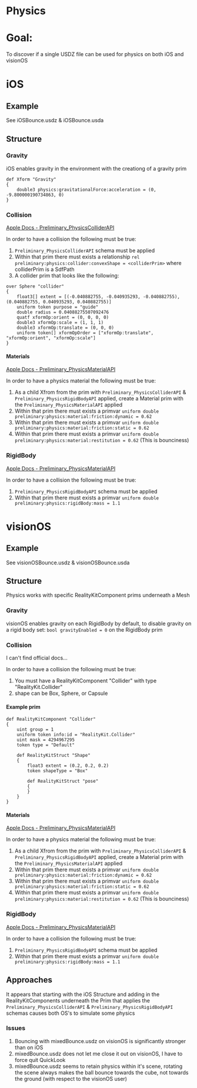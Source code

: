# Physics


# Goal:
To discover if a single USDZ file can be used for physics on both iOS and visionOS

# iOS

## Example
See iOSBounce.usdz & iOSBounce.usda

## Structure

### Gravity
iOS enables gravity in the environment with the creationg of a gravity prim

```
def Xform "Gravity"
{
    double3 physics:gravitationalForce:acceleration = (0, -9.800000190734863, 0)
}
```

### Collision
[Apple Docs - Preliminary_PhysicsColliderAPI](https://developer.apple.com/documentation/arkit/usdz_schemas_for_ar/simulated_physical_interaction/preliminary_physicscolliderapi)

In order to have a collision the following must be true:
1. `Preliminary_PhysicsColliderAPI` schema must be applied
2. Within that prim there must exists a relationship `rel preliminary:physics:collider:convexShape = <colliderPrim>` where colliderPrim is a SdfPath
3. A collider prim that looks like the following:
```
over Sphere "collider"
{
    float3[] extent = [(-0.040882755, -0.040935293, -0.040882755), (0.040882755, 0.040935293, 0.040882755)]
    uniform token purpose = "guide"
    double radius = 0.04088275507092476
    quatf xformOp:orient = (0, 0, 0, 0)
    double3 xformOp:scale = (1, 1, 1)
    double3 xformOp:translate = (0, 0, 0)
    uniform token[] xformOpOrder = ["xformOp:translate", "xformOp:orient", "xformOp:scale"]
}
```


#### Materials
[Apple Docs - Preliminary_PhysicsMaterialAPI](https://developer.apple.com/documentation/arkit/usdz_schemas_for_ar/simulated_physical_interaction/preliminary_physicsmaterialapi)

In order to have a physics material the following must be true:
1. As a child Xfrom from the prim with `Preliminary_PhysicsColliderAPI` & `Preliminary_PhysicsRigidBodyAPI` applied, create a Material prim with the `Preliminary_PhysicsMaterialAPI` applied
2. Within that prim there must exists a primvar `uniform double preliminary:physics:material:friction:dynamic = 0.62`
3. Within that prim there must exists a primvar `uniform double preliminary:physics:material:friction:static = 0.62`
4. Within that prim there must exists a primvar `uniform double preliminary:physics:material:restitution = 0.62` (This is bounciness)

### RigidBody

[Apple Docs - Preliminary_PhysicsMaterialAPI](https://developer.apple.com/documentation/arkit/usdz_schemas_for_ar/simulated_physical_interaction/preliminary_physicsmaterialapi)

In order to have a collision the following must be true:
1. `Preliminary_PhysicsRigidBodyAPI` schema must be applied
2. Within that prim there must exists a primvar `uniform double preliminary:physics:rigidBody:mass = 1.1`


# visionOS


## Example
See visionOSBounce.usdz & visionOSBounce.usda

## Structure
Physics works with specific RealityKitComponent prims underneath a Mesh

### Gravity
visionOS enables gravity on each RigidBody by default, to disable gravity on a rigid body set: `bool gravityEnabled = 0` on the RigidBody prim

### Collision
I can't find official docs...

In order to have a collision the following must be true:
1. You must have a RealityKitComponent "Collider" with type "RealityKit.Collider"
2. shape can be Box, Sphere, or Capsule
#### Example prim
```
def RealityKitComponent "Collider"
{
    uint group = 1
    uniform token info:id = "RealityKit.Collider"
    uint mask = 4294967295
    token type = "Default"

    def RealityKitStruct "Shape"
    {
        float3 extent = (0.2, 0.2, 0.2)
        token shapeType = "Box"

        def RealityKitStruct "pose"
        {
        }
    }
}
```

#### Materials
[Apple Docs - Preliminary_PhysicsMaterialAPI](https://developer.apple.com/documentation/arkit/usdz_schemas_for_ar/simulated_physical_interaction/preliminary_physicsmaterialapi)

In order to have a physics material the following must be true:
1. As a child Xfrom from the prim with `Preliminary_PhysicsColliderAPI` & `Preliminary_PhysicsRigidBodyAPI` applied, create a Material prim with the `Preliminary_PhysicsMaterialAPI` applied
2. Within that prim there must exists a primvar `uniform double preliminary:physics:material:friction:dynamic = 0.62`
3. Within that prim there must exists a primvar `uniform double preliminary:physics:material:friction:static = 0.62`
4. Within that prim there must exists a primvar `uniform double preliminary:physics:material:restitution = 0.62` (This is bounciness)

### RigidBody

[Apple Docs - Preliminary_PhysicsMaterialAPI](https://developer.apple.com/documentation/arkit/usdz_schemas_for_ar/simulated_physical_interaction/preliminary_physicsmaterialapi)

In order to have a collision the following must be true:
1. `Preliminary_PhysicsRigidBodyAPI` schema must be applied
2. Within that prim there must exists a primvar `uniform double preliminary:physics:rigidBody:mass = 1.1`


## Approaches

It appears that starting with the iOS Structure and adding in the RealityKitComponents underneath the Prim that applies the `Preliminary_PhysicsColliderAPI` & `Preliminary_PhysicsRigidBodyAPI` schemas causes both OS's to simulate some physics

### Issues
1. Bouncing with mixedBounce.usdz on visionOS is significantly stronger than on iOS
2. mixedBounce.usdz does not let me close it out on visionOS, I have to force quit QuickLook
3. mixedBounce.usdz seems to retain physics within it's scene, rotating the scene always makes the ball bounce towards the cube, not towards the ground (with respect to the visionOS user)
